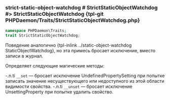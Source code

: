 ### strict-static-object-watchdog # StrictStaticObjectWatchdog #> StrictStaticObjectWatchdog {tpl-git PHPDaemon/Traits/StrictStaticObjectWatchdog.php}

```php
namespace PHPDaemon\Traits;
trait StrictStaticObjectWatchdog;
```

Поведение аналогично {tpl-inlink ../static-object-watchdog StaticObjectWatchdog}, но эта примесь бросает исключение, вместо записи в журнал.

Определяет следующие магические методы:

-.n.ti `__set` — бросает исключение UndefinedPropertySetting при попытке записать значение несуществующего или недоступного из этой области видимости свойства. 
-.n.ti `__unset` — бросает исключение UnsettingProperty при попытке удалить свойство.
